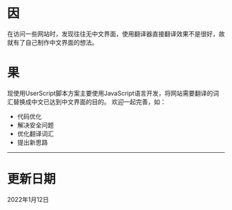 # 因
  在访问一些网站时，发现往往无中文界面，使用翻译器直接翻译效果不是很好，故就有了自己制作中文界面的想法。
# 果
  现使用UserScript脚本方案主要使用JavaScript语言开发，将网站需要翻译的词汇替换成中文已达到中文界面的目的。
  欢迎一起完善，如：
  * 代码优化
  * 解决安全问题
  * 优化翻译词汇
  * 提出新思路
___
# 更新日期
2022年1月12日
